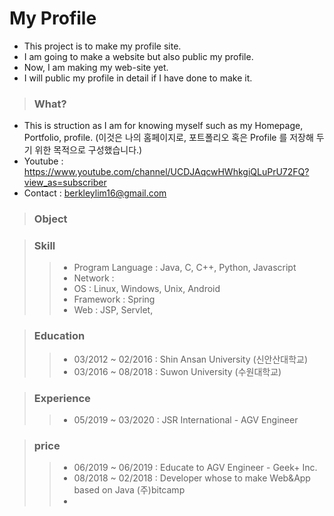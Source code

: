 # My Profile
- This project is to make my profile site.
- I am going to make a website but also public my profile.
- Now, I am making my web-site yet. 
- I will public my profile in detail if I have done to make it.


> ### What?
- This is struction as I am for knowing myself such as my Homepage, Portfolio, profile.
 (이것은 나의 홈페이지로, 포트폴리오 혹은 Profile 를 저장해 두기 위한 목적으로 구성했습니다.)
- Youtube : https://www.youtube.com/channel/UCDJAqcwHWhkgiQLuPrU72FQ?view_as=subscriber
- Contact : berkleylim16@gmail.com


> ### Object

> ### Skill
>> - Program Language : Java, C, C++, Python, Javascript
>> - Network : 
>> - OS : Linux, Windows, Unix, Android
>> - Framework : Spring
>> - Web : JSP, Servlet, 


> ### Education
> > - 03/2012 ~ 02/2016 : Shin Ansan University (신안산대학교)
> > - 03/2016 ~ 08/2018 : Suwon University (수원대학교)

> ### Experience
> > - 05/2019 ~ 03/2020 : JSR International - AGV Engineer

> ### price
> > - 06/2019 ~ 06/2019 : Educate to AGV Engineer - Geek+ Inc.
> > - 08/2018 ~ 02/2018 : Developer whose to make Web&App based on Java (주)bitcamp
> > - 
